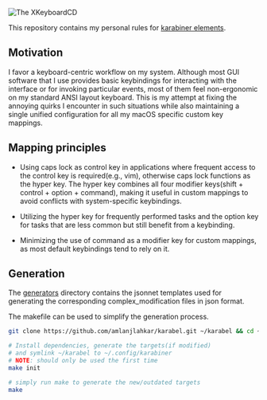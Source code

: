 ![The XKeyboardCD](https://imgs.xkcd.com/comics/xkeyboarcd.png)

This repository contains my personal rules for [karabiner elements](https://karabiner-elements.pqrs.org/).

## Motivation
I favor a keyboard-centric workflow on my system. Although most GUI software that I use provides basic keybindings for interacting with the interface or for invoking particular events, most of them feel non-ergonomic on my standard ANSI layout keyboard. This is my attempt at fixing the annoying quirks I encounter in such situations while also maintaining a single unified configuration for all my macOS specific custom key mappings.

## Mapping principles
- Using caps lock as control key in applications where frequent access to the control key is required(e.g., vim), otherwise caps lock functions as the hyper key. The hyper key combines all four modifier keys(shift + control + option + command), making it useful in custom mappings to avoid conflicts with system-specific keybindings.

- Utilizing the hyper key for frequently performed tasks and the option key for tasks that are less common but still benefit from a keybinding.

- Minimizing the use of command as a modifier key for custom mappings, as most default keybindings tend to rely on it.

## Generation
The [generators](./generators) directory contains the jsonnet templates used for generating the corresponding complex_modification files in json format.

The makefile can be used to simplify the generation process.
```sh
git clone https://github.com/amlanjlahkar/karabel.git ~/karabel && cd ~/karabel

# Install dependencies, generate the targets(if modified)
# and symlink ~/karabel to ~/.config/karabiner
# NOTE: should only be used the first time
make init

# simply run make to generate the new/outdated targets
make
```
